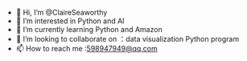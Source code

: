 - 👋 Hi, I’m @ClaireSeaworthy
- 👀 I’m interested in Python and AI
- 🌱 I’m currently learning Python and Amazon
- 💞️ I’m looking to collaborate on ：data visualization Python program
- 📫 How to reach me :598947949@qq.com  

<!---
ClaireSeaworthy/ClaireSeaworthy is a ✨ special ✨ repository because its `README.md` (this file) appears on your GitHub profile.
You can click the Preview link to take a look at your changes.
--->
